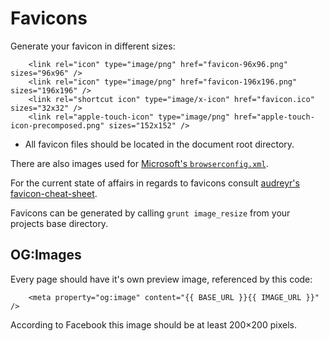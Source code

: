Favicons
========

Generate your favicon in different sizes:

```
	<link rel="icon" type="image/png" href="favicon-96x96.png" sizes="96x96" />
	<link rel="icon" type="image/png" href="favicon-196x196.png" sizes="196x196" />
	<link rel="shortcut icon" type="image/x-icon" href="favicon.ico" sizes="32x32" />
	<link rel="apple-touch-icon" type="image/png" href="apple-touch-icon-precomposed.png" sizes="152x152" />
```

* All favicon files should be located in the document root directory.

There are also images used for [Microsoft's `browserconfig.xml`](https://msdn.microsoft.com/en-us/library/ie/dn320426(v=vs.85).aspx).

For the current state of affairs in regards to favicons consult [audreyr's favicon-cheat-sheet](https://github.com/audreyr/favicon-cheat-sheet).

Favicons can be generated by calling `grunt image_resize` from your projects base directory.

OG:Images
---------

Every page should have it's own preview image, referenced by this code:

```
	<meta property="og:image" content="{{ BASE_URL }}{{ IMAGE_URL }}" />
```

According to Facebook this image should be at least 200×200 pixels.
